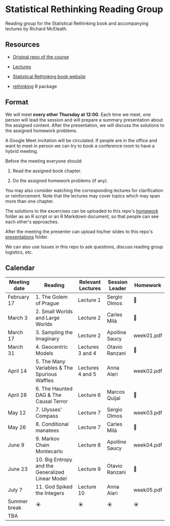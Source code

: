 # Statistical Rethinking Reading Group

Reading group for the Statistical Rethinking book and accompanying lectures by Richard McEleath.

## Resources

* [Original repo of the course](https://github.com/rmcelreath/stat_rethinking_2022)

* [Lectures](https://www.youtube.com/playlist?list=PLDcUM9US4XdMROZ57-OIRtIK0aOynbgZN)

* [Statistical Rethinking book website](https://xcelab.net/rm/statistical-rethinking/)

* [rethinking](https://github.com/rmcelreath/rethinking) R package

## Format

We will meet **every other Thursday at 12:00**. Each time we meet, one person will lead the session and will prepare a summary presentation about the assigned content. After the presentation, we will discuss the solutions to the assigned homework problems.

A Google Meet invitation will be circulated. If people are in the office and want to meet in person we can try to book a conference room to have a hybrid meeting.

Before the meeting everyone should:

1. Read the assigned book chapter.

2. Do the assigned homework problems (if any).

You may also consider watching the corresponding lectures for clarification or reinforcement. Note that the lectures may cover topics which may span more than one chapter.

The solutions to the excercises can be uploaded to this repo's [homework]() folder as an R script or an R Markdown document, so that people can see each other's approaches.

After the meeting the presenter can upload his/her slides to this repo's [presentations]() folder.

We can also use Issues in this repo to ask questions, discuss reading group logistics, etc.

## Calendar

| Meeting date | Reading                                          | Relevant Lectures | Session Leader | Homework   |
|--------------|--------------------------------------------------|-------------------|----------------|------------|
| February 17  | 1. The Golem of Prague                           | Lecture 1         | Sergio Olmos   | :tada:     |
| March 3      | 2. Small Worlds and Large Worlds                 | Lecture 2         | Carles Milà    | :tada:     |
| March 17     | 3. Sampling the Imaginary                        | Lecture 2         | Apolline Saucy | week01.pdf |
| March 31     | 4. Geocentric Models                             | Lectures 3 and 4  | Otavio Ranzani | :tada:     |
| April 14     | 5. The Many Variables & The Spurious Waffles     | Lectures 4 and 5  | Anna Alari     | week02.pdf |
| April 28     | 6. The Haunted DAG & The Causal Terror           | Lecture 6         | Marcos Quijal  | :tada:     |
| May 12       | 7. Ulysses' Compass                              | Lecture 7         | Sergio Olmos   | week03.pdf |
| May 26       | 8. Conditional manatees                          | Lecture 7         | Carles Milà    | :tada:     |
| June 9       | 9. Markov Chain Montecarlo                       | Lecture 8         | Apolline Saucy | week04.pdf |
| June 23      | 10. Big Entropy and the Generalized Linear Model | Lecture 9         | Otavio Ranzani | :tada:     |
| July 7       | 11. God Spiked the Integers                      | Lecture 10        | Anna Alari     | week05.pdf |
| Summer break | :sunny:                                          | :sunny:           | :sunny:        | :sunny:    |
| TBA          |                                                  |                   |                |            |

